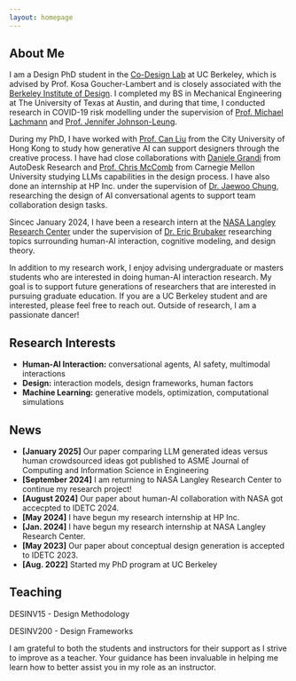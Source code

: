 ```yaml
---
layout: homepage
---
```


## About Me

I am a Design PhD student in the [Co-Design Lab](https://codesign.berkeley.edu/) at UC Berkeley, which is advised by Prof. Kosa Goucher-Lambert and is closely associated with the [Berkeley Institute of Design](https://bid.berkeley.edu/). I completed my BS in Mechanical Engineering at The University of Texas at Austin, and during that time, I conducted research in COVID-19 risk modelling under the supervision of [Prof. Michael Lachmann](https://www.santafe.edu/people/profile/michael-lachmann) and [Prof. Jennifer Johnson-Leung](https://www.uidaho.edu/sci/mathstat/our-people/faculty/jenfns).

During my PhD, I have worked with [Prof. Can Liu](https://sweb.cityu.edu.hk/canliu/index.html) from the City University of Hong Kong to study how generative AI can support designers through the creative process. I have had close collaborations with [Daniele Grandi](https://www.danielegrandi.com/) from AutoDesk Research and [Prof. Chris McComb](https://engineering.cmu.edu/directory/bios/mccomb-christopher.html) from Carnegie Mellon University studying LLMs capabilities in the design process. I have also done an internship at HP Inc. under the supervision of [Dr. Jaewoo Chung](https://www.linkedin.com/in/jaewoo-chung), researching the design of AI conversational agents to support team collaboration design tasks. 

Sincec January 2024, I have been a research intern at the [NASA Langley Research Center](https://www.nasa.gov/langley/) under the supervision of [Dr. Eric Brubaker](https://www.ericbrubaker.com/) researching topics surrounding human-AI interaction, cognitive modeling, and design theory. 

In addition to my research work, I enjoy advising undergraduate or masters students who are interested in doing human-AI interaction research. My goal is to support future generations of researchers that are interested in pursuing graduate education. If you are a UC Berkeley student and are interested, please feel free to reach out. Outside of research, I am a passionate dancer!


## Research Interests

- **Human-AI Interaction:** conversational agents, AI safety, multimodal interactions
- **Design:** interaction models, design frameworks, human factors
- **Machine Learning:** generative models, optimization, computational simulations

## News
- **[January 2025]** Our paper comparing LLM generated ideas versus human crowdsourced ideas got published to ASME Journal of Computing and Information Science in Engineering
- **[September 2024]** I am returning to NASA Langley Research Center to continue my research project!
- **[August 2024]** Our paper about human-AI collaboration with NASA got accecpted to IDETC 2024.
- **[May 2024]** I have begun my research internship at HP Inc.
- **[Jan. 2024]** I have begun my research internship at NASA Langley Research Center.
- **[May 2023]** Our paper about conceptual design generation is accepted to IDETC 2023.
- **[Aug. 2022]** Started my PhD program at UC Berkeley

## Teaching

DESINV15 - Design Methodology 

DESINV200 - Design Frameworks

I am grateful to both the students and instructors for their support as I strive to improve as a teacher. Your guidance has been invaluable in helping me learn how to better assist you in my role as an instructor.



